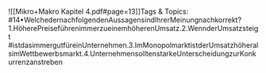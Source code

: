 
![[Mikro+Makro Kapitel 4.pdf#page=13]]Tags & Topics:
   #14•WelchedernachfolgendenAussagensindIhrerMeinungnachkorrekt?1.HöherePreiseführenimmerzueinemhöherenUmsatz.2.WennderUmsatzsteigt
   #istdasimmergutfüreinUnternehmen.3.ImMonopolmarktistderUmsatzhöheralsimWettbewerbsmarkt.4.UnternehmensolltenstarkeUnterscheidungzurKonkurrenzanstreben